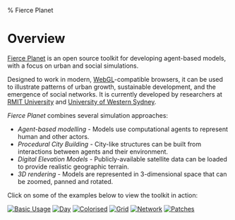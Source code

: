 % Fierce Planet


# Overview

[Fierce Planet](http://www.fierce-planet.com) is an open source toolkit for developing agent-based models, with a focus on urban and social simulations.

Designed to work in modern, [WebGL](https://get.webgl.org/)-compatible browsers, it can be used to illustrate patterns of urban growth, sustainable development, and the emergence of social networks. It is currently developed by researchers at [RMIT University](http://www.rmit.edu.au) and [University of Western Sydney](http://www.uws.edu.au).

*Fierce Planet* combines several simulation approaches:

 - *Agent-based modelling* - Models use computational agents to represent human and other actors.
 - *Procedural City Building* - City-like structures can be built from interactions between agents and their environment.
 - *Digital Elevation Models* - Publicly-available satellite data can be loaded to provide realistic geographic terrain.
 - *3D rendering* - Models are represented in 3-dimensional space that can be zoomed, panned and rotated.


Click on some of the examples below to view the toolkit in action:

[![Basic Usage][2]][1]
[![Day][4]][3]
[![Colorised][6]][5]
[![Grid][8]][7]
[![Network][10]][9]
[![Patches][12]][11]


[1]: /examples/usage/basic.html
[2]: /images/usage-basic.png
[3]: /examples/usage/day.html
[4]: /images/usage-day.png
[5]: /examples/usage/colorised.html
[6]: /images/usage-colorised.png
[7]: /examples/usage/grid.html
[8]: /images/usage-grid.png
[9]: /examples/usage/networks.html
[10]: /images/usage-networks.png
[11]: /examples/usage/patch-grid.html
[12]: /images/usage-patch-grid.png


